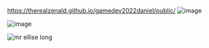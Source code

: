 https://therealzenald.github.io/gamedev2022daniel/public/
![image](https://user-images.githubusercontent.com/101647451/192580673-714df286-9d65-433d-8e43-904d9d1b78ee.png)

![image](https://user-images.githubusercontent.com/101647451/192589246-dc2e0082-5825-40d0-a9af-3a513a9bbf6d.png)


![mr ellise long](https://user-images.githubusercontent.com/101647451/197572490-a8bdfe0f-7408-4734-b7f6-cf9640393bb6.png)
